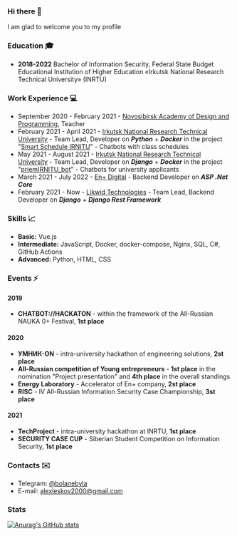 ### Hi there 👋

I am glad to welcome you to my profile

### Education 🎓
- **2018-2022** Bachelor of Information Security, Federal State Budget Educational Institution of Higher Education «Irkutsk National Research Technical University» (INRTU)

### Work Experience 💻

- September 2020 - February 2021 - [Novosibirsk Academy of Design and Programming](https://nadip.ru/), Teacher
- February 2021 - April 2021 - [Irkutsk National Research Technical University](https://www.istu.edu/) - Team Lead, Developer on ***Python*** + ***Docker*** in the project "[Smart Schedule IRNITU](https://github.com/OneIdea-IRNITU/Smart-schedule-IRNITU)" - Chatbots with class schedules 
- May 2021 - August 2021 - [Irkutsk National Research Technical University](https://www.istu.edu/) - Team Lead, Developer on ***Django*** + ***Docker*** in the project "[priemIRNITU_bot](https://github.com/NaniB0ots/priemIRNITU_bot)" - Сhatbots for university applicants
- March 2021 - July 2022 - [En+ Digital](https://enplus.digital/) - Backend Developer on ***ASP .Net Core***
- February 2021 - Now - [Likwid Technologies](https://likwid.tech/) - Team Lead, Backend Developer on ***Django*** + ***Django Rest Framework*** 

### Skills 📈

- **Basic:** Vue.js
- **Intermediate:** JavaScript, Docker, docker-compose, Nginx, SQL, C#, GitHub Actions
- **Advanced:** Python, HTML, CSS

### Events ⚡

#### 2019
- **CHATBOT://HACKATON** - within the framework of the All-Russian NAUKA 0+ Festival, **1st place**

#### 2020
- **УМНИК-ON** - intra-university hackathon of engineering solutions, **2st place**
- **All-Russian competition of Young entrepreneurs** - **1st place** in the nomination "Project presentation" and **4th place** in the overall standings
- **Energy Laboratory** - Accelerator of En+ company, **2st place**
- **RISC** - IV All-Russian Information Security Case Championship, **3st place**

#### 2021
- **TechProject** - intra-university hackathon at INRTU, **1st place** 
- **SECURITY CASE CUP** - Siberian Student Competition on Information Security, **1st place**

### Contacts ✉️
- Telegram: [@bolanebyla](http://t.me/bolanebyla)
- E-mail: [alexleskov2000@gmail.com](mailto:alexleskov2000@gmail.com)

### Stats
[![Anurag's GitHub stats](https://github-readme-stats.vercel.app/api?username=bolanebyla&theme=react)](https://github.com/anuraghazra/github-readme-stats)
